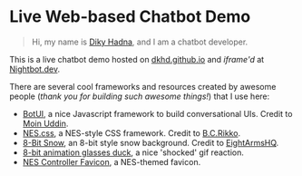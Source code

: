 # Live Web-based Chatbot Demo

> Hi, my name is [Diky Hadna](mailto:dikyhd@gmail.com), and I am a chatbot developer. 

This is a live chatbot demo hosted on [dkhd.github.io](https://dkhd.github.io) and _iframe'd_ at [Nightbot.dev](https://nightbot.dev).

There are several cool frameworks and resources created by awesome people (_thank you for building such awesome things!_) that I use here:

- [BotUI](https://botui.org), a nice Javascript framework to build conversational UIs. Credit to [Moin Uddin](https://moin.im/).
- [NES.css](https://nostalgic-css.github.io/NES.css/), a NES-style CSS framework. Credit to [B.C.Rikko](https://bcrikko.github.io/).
- [8-Bit Snow](https://codepen.io/EightArmsHQ/pen/PbPQyd), an 8-bit style snow background. Credit to [EightArmsHQ](https://codepen.io/EightArmsHQ/).
- [8-bit animation glasses duck](https://giphy.com/gifs/animation-glasses-duck-QJtJ7JemEW4oM), a nice 'shocked' gif reaction.
- [NES Controller Favicon](https://www.favicon.cc/?action=icon&file_id=451948), a NES-themed favicon.